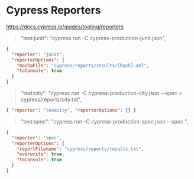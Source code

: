 # Cypress Reporters

https://docs.cypress.io/guides/tooling/reporters

> "test:junit": "cypress run -C cypress-production-junit.json",

```json
{
  "reporter": "junit",
  "reporterOptions": {
    "mochaFile": "cypress/reports/results/[hash].xml",
    "toConsole": true
  }
}
```

> "test:city": "cypress run -C cypress-production-city.json --spec > cypress/reports/city.txt",

```json
{ "reporter": "teamcity", "reporterOptions": {} }
```

> "test:spec": "cypress run -C cypress-production-spec.json --spec ",

```json
{
  "reporter": "spec",
  "reporterOptions": {
    "reportFilename": "cypress/reports/results.txt",
    "overwrite": true,
    "toConsole": true
  }
}
```
